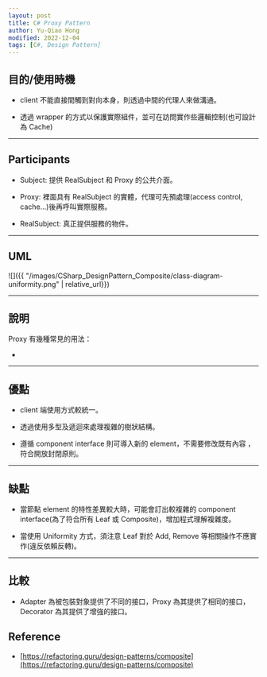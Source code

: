 ```yaml
---
layout: post
title: C# Proxy Pattern
author: Yu-Qiao Hong
modified: 2022-12-04
tags: [C#, Design Pattern]
---
```


## 目的/使用時機

* client 不能直接間觸到對向本身，則透過中間的代理人來做溝通。

* 透過 wrapper 的方式以保護實際組件，並可在訪問實作些邏輯控制(也可設計為 Cache)

----------

## Participants

* Subject: 提供 RealSubject 和 Proxy 的公共介面。

* Proxy: 裡面具有 RealSubject 的實體，代理可先預處理(access control, cache...)後再呼叫實際服務。

* RealSubject: 真正提供服務的物件。

----------

## UML

![]({{ "/images/CSharp_DesignPattern_Composite/class-diagram-uniformity.png" | relative_url}})

---

## 說明

Proxy 有幾種常見的用法：

*

----------

## 優點

* client 端使用方式較統一。

* 透過使用多型及遞迴來處理複雜的樹狀結構。

* 遵循 component interface 則可導入新的 element，不需要修改既有內容 ，符合開放封閉原則。

----------

## 缺點

* 當節點 element 的特性差異較大時，可能會訂出較複雜的 component interface(為了符合所有 Leaf 或 Composite)，增加程式理解複雜度。

* 當使用 Uniformity 方式，須注意 Leaf 對於 Add, Remove 等相關操作不應實作(違反依賴反轉)。

----------

## 比較

* Adapter 為被包裝對象提供了不同的接口，Proxy 為其提供了相同的接口，Decorator 為其提供了增強的接口。

## Reference

- [https://refactoring.guru/design-patterns/composite](https://refactoring.guru/design-patterns/composite)
